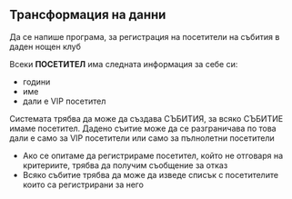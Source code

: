 ## Трансформация на данни

Да се напише програма, за регистрация на посетители
на събития в даден нощен клуб

Всеки **ПОСЕТИТЕЛ** има следната информация за себе си:
- години
- име
- дали е VIP посетител

Системата трябва да може да създава СЪБИТИЯ, за всяко СЪБИТИЕ имаме посетител. Дадено съитие може да се
разграничава по това дали е само за VIP посетители или само за пълнолетни посетители
- Ако се опитаме да регистрираме посетител, който не отговаря на критериите, трябва да получим съобщение за отказ
- Всяко събитие трябва да може да изведе списък с посетителите които са регистрирани за него